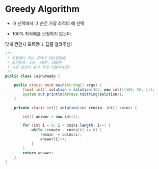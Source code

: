 # Greedy Algorithm

* 매 선택에서 그 순간 가장 최적의 해 선택

* 100% 최적해를 보장하지 않는다.



맞게 짠건지 모르겠다. 답좀 알려주셈!

```java
/**
 * 지불해야 하는 금액이 362원일때,
 * 동전종류: 1원, 50원, 100원
 * 가장 동전의 수가 적게 지불하려면?
 */
public class CoinGreedy {

    public static void main(String[] args) {
        final int[] solution = solution(362, new int[]{100, 50, 1});
        System.out.println(Arrays.toString(solution));
    }

    private static int[] solution(int remain, int[] coins) {

        int[] answer = new int[3];

        for (int i = 0; i < coins.length; i++) {
            while (remain - coins[i] >= 0) {
                remain -= coins[i];
                answer[i]++;
            }
        }
        return answer;
    }
}


```
